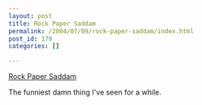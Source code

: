 ```yaml
---
layout: post
title: Rock Paper Saddam
permalink: /2004/07/09/rock-paper-saddam/index.html
post_id: 179
categories: []

---
```


 <a href="http://www.rockpapersaddam.com/index.html">Rock Paper Saddam</a>




The funniest damn thing I've seen for a while.

